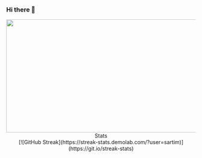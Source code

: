 ### Hi there 👋

<div align="center">
  <img src="https://media.giphy.com/media/du3J3cXyzhj75IOgvA/giphy.gif" width="600" height="300"/>
</div>

<div align="center">
  Stats
</div>

<div align="center">
  [![GitHub Streak](https://streak-stats.demolab.com/?user=sartim)](https://git.io/streak-stats)
</div>


